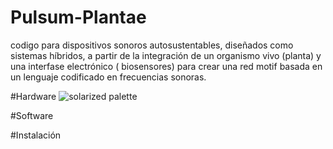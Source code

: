 # Pulsum-Plantae
codigo para dispositivos sonoros autosustentables, diseñados como sistemas híbridos, 
a partir de la integración de un organismo vivo (planta) y una interfase electrónico 
( biosensores) para crear una red motif basada en un lenguaje codificado en frecuencias sonoras.

#Hardware
![solarized palette](https://lh6.googleusercontent.com/opLSDsLmM5oYzhKKlnKN1H4NWVHr-4taNXs9PNpYThe58imyBsdogz4Sgbk2ybnmgV9yopxIPSAkzlQcHQgWU_WY5xl5_bPXhorVN_XZ8_o6XXD5-uc)


#Software 

#Instalación 
